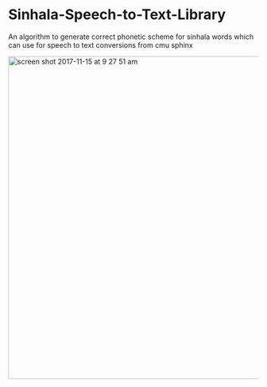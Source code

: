 # Sinhala-Speech-to-Text-Library
An algorithm to generate correct phonetic scheme for sinhala words which can use for speech to text conversions from cmu sphinx


<img width="650" alt="screen shot 2017-11-15 at 9 27 51 am" src="https://user-images.githubusercontent.com/30214446/32818751-13c28d4e-c9eb-11e7-9fe9-5c33af865cf1.png">

